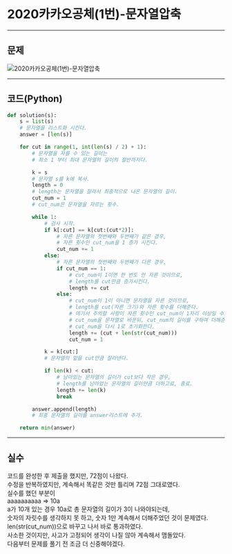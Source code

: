 # 2020카카오공체(1번)-문자열압축

****

## 문제

![2020카카오공체(1번)-문자열압축](/image_file/2020카카오공체(1번)-문자열압축.png)

****

## 코드(Python)
```Python
def solution(s):
    s = list(s)
    # 문자열을 리스트화 시킨다.
    answer = [len(s)]

    for cut in range(1, int(len(s) / 2) + 1):
        # 문자열을 자를 수 있는 길이는
        # 최소 1 부터 최대 문자열의 길이의 절반까지다.

        k = s
        # 문자열 s를 k에 복사.
        length = 0
        # length는 문자열을 잘라서 최종적으로 나온 문자열의 길이.
        cut_num = 1
        # cut_num은 문자열을 자르는 횟수.

        while 1:
            # 검사 시작.
            if k[:cut] == k[cut:(cut*2)]:
                # 자른 문자열의 첫번째와 두번째가 같은 경우,
                # 자른 횟수인 cut_num을 1 증가 시킨다.
                cut_num += 1
            else:
                # 자른 문자열의 첫번째와 두번째가 다른 경우,
                if cut_num == 1:
                    # cut_num이 1이면 한 번도 안 자른 것이므로,
                    # length를 cut만큼 증가시킨다.
                    length += cut
                else:
                    # cut_num이 1이 아니면 문자열을 자른 것이므로,
                    # length를 cut(자른 크기)와 자른 횟수를 더해준다.
                    # 여기서 주의할 사항이 자른 횟수인 cut_num이 1자리 이상일 수도 있으므로,
                    # cut_num을 문자열로 바꾼뒤, cut_num의 길이를 구하여 더해준다.
                    # cut_num을 다시 1로 초기화한다.
                    length += (cut + len(str(cut_num)))
                    cut_num = 1

            k = k[cut:]
            # 문자열의 앞을 cut만큼 잘라낸다.

            if len(k) < cut:
                # 남아있는 문자열의 길이가 cut보다 작은 경우,
                # length를 남아았는 문자열의 길이만큼 더하고료, 종료.
                length += len(k)
                break

        answer.append(length)
        # 최종 문자열의 길이를 answer리스트에 추가.

    return min(answer)
```

****

## 실수
코드를 완성한 후 제출을 했지만, 72점이 나왔다.
<br>수정을 반복하였지만, 계속해서 똑같은 것만 틀리며 72점 그대로였다.
<br>실수를 했던 부분이
<br>aaaaaaaaaa => 10a
<br>a가 10개 있는 경우 10a로 총 문자열의 길이가 3이 나와야되는데,
<br>숫자의 자릿수를 생각하지 못 하고, 숫자 1만 계속해서 더해주었던 것이 문제였다.
<br>len(str(cut_num))으로 바꾸고 나서 바로 통과하였다.
<br>사소한 것이지만, 사고가 고정되어 생각이 나질 않아 계속해서 맴돌았다.
<br>다음부터 문제를 풀기 전 조금 더 신중해야겠다.
